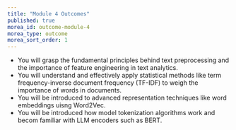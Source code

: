 ```yaml
---
title: "Module 4 Outcomes"
published: true
morea_id: outcome-module-4
morea_type: outcome
morea_sort_order: 1
---
```


  
* You will grasp the fundamental principles behind text preprocessing and the importance of feature engineering in text analytics.
* You will understand and effectively apply statistical methods like term frequency-inverse document frequency (TF-IDF) to weigh the importance of words in documents.
* You will be introduced to advanced representation techniques like word embeddings uisng Word2Vec.
* You will be introduced how model tokenization algorithms work and becom familiar with LLM encoders such as BERT.
